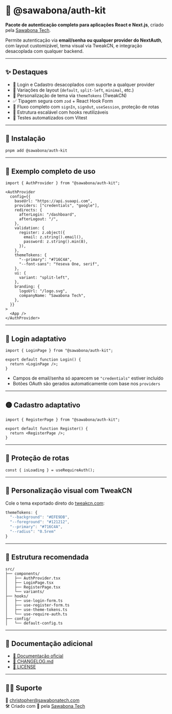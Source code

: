 # 🐘 @sawabona/auth-kit

**Pacote de autenticação completo para aplicações React e Next.js**, criado pela [Sawabona Tech](https://sawabona.tech).

Permite autenticação via **email/senha ou qualquer provider do NextAuth**, com layout customizável, tema visual via TweakCN, e integração desacoplada com qualquer backend.

---

## ✨ Destaques

- 🔐 Login e Cadastro desacoplados com suporte a qualquer provider
- 🎨 Variações de layout (`default`, `split-left`, `minimal`, etc.)
- 💅 Personalização de tema via `themeTokens` (TweakCN)
- ✅ Tipagem segura com `zod` + React Hook Form
- 🔁 Fluxo completo com `signIn`, `signOut`, `useSession`, proteção de rotas
- 🧱 Estrutura escalável com hooks reutilizáveis
- 🧪 Testes automatizados com Vitest

---

## 🚀 Instalação

```bash
pnpm add @sawabona/auth-kit
```

---

## 🧱 Exemplo completo de uso

```tsx
import { AuthProvider } from "@sawabona/auth-kit";

<AuthProvider
  config={{
    baseUrl: "https://api.suaapi.com",
    providers: ["credentials", "google"],
    redirects: {
      afterLogin: "/dashboard",
      afterLogout: "/",
    },
    validation: {
      register: z.object({
        email: z.string().email(),
        password: z.string().min(8),
      }),
    },
    themeTokens: {
      "--primary": "#716C4A",
      "--font-sans": "Yeseva One, serif",
    },
    ui: {
      variant: "split-left",
    },
    branding: {
      logoUrl: "/logo.svg",
      companyName: "Sawabona Tech",
    },
  }}
>
  <App />
</AuthProvider>
```

---

## 📲 Login adaptativo

```tsx
import { LoginPage } from "@sawabona/auth-kit";

export default function Login() {
  return <LoginPage />;
}
```

- Campos de email/senha só aparecem se `"credentials"` estiver incluído
- Botões OAuth são gerados automaticamente com base nos `providers`

---

## 🟡 Cadastro adaptativo

```tsx
import { RegisterPage } from "@sawabona/auth-kit";

export default function Register() {
  return <RegisterPage />;
}
```

---

## 🧩 Proteção de rotas

```tsx
const { isLoading } = useRequireAuth();
```

---

## 🎨 Personalização visual com TweakCN

Cole o tema exportado direto do [tweakcn.com](https://tweakcn.com):

```ts
themeTokens: {
  "--background": "#EFE9DB",
  "--foreground": "#121212",
  "--primary": "#716C4A",
  "--radius": "0.5rem"
}
```

---

## 📁 Estrutura recomendada

```
src/
├── components/
│   ├── AuthProvider.tsx
│   ├── LoginPage.tsx
│   ├── RegisterPage.tsx
│   └── variants/
├── hooks/
│   ├── use-login-form.ts
│   ├── use-register-form.ts
│   ├── use-theme-tokens.ts
│   └── use-require-auth.ts
├── config/
│   └── default-config.ts
```

---

## 📖 Documentação adicional

- [📘 Documentação oficial](https://docs.sawabonatech.com)
- [📜 CHANGELOG.md](./CHANGELOG.md)
- [📄 LICENSE](./LICENSE)

---

## 🙋‍♂️ Suporte

📧 christopher@sawabonatech.com  
🛠 Criado com 💚 pela [Sawabona Tech](https://sawabona.tech)